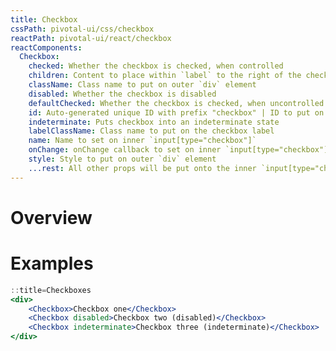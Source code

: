 ```yaml
---
title: Checkbox
cssPath: pivotal-ui/css/checkbox
reactPath: pivotal-ui/react/checkbox
reactComponents:
  Checkbox:
    checked: Whether the checkbox is checked, when controlled
    children: Content to place within `label` to the right of the checkbox
    className: Class name to put on outer `div` element
    disabled: Whether the checkbox is disabled
    defaultChecked: Whether the checkbox is checked, when uncontrolled
    id: Auto-generated unique ID with prefix "checkbox" | ID to put on the inner `input[type="checkbox"]`
    indeterminate: Puts checkbox into an indeterminate state
    labelClassName: Class name to put on the checkbox label
    name: Name to set on inner `input[type="checkbox"]`
    onChange: onChange callback to set on inner `input[type="checkbox"]`
    style: Style to put on outer `div` element
    ...rest: All other props will be put onto the inner `input[type="checkbox"]`.
---
```


# Overview

# Examples

```jsx
::title=Checkboxes
<div>
    <Checkbox>Checkbox one</Checkbox>
    <Checkbox disabled>Checkbox two (disabled)</Checkbox>
    <Checkbox indeterminate>Checkbox three (indeterminate)</Checkbox>
</div>
```